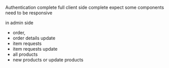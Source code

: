 Authentication complete
full client side complete expect some components need to be responsive

in admin side

- order,
- order details update
- item requests
- item requests update
- all products
- new products or update products
